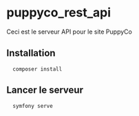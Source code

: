 # puppyco_rest_api

Ceci est le serveur API pour le site PuppyCo

## Installation
```console
  composer install
```

## Lancer le serveur
```console
  symfony serve
```
